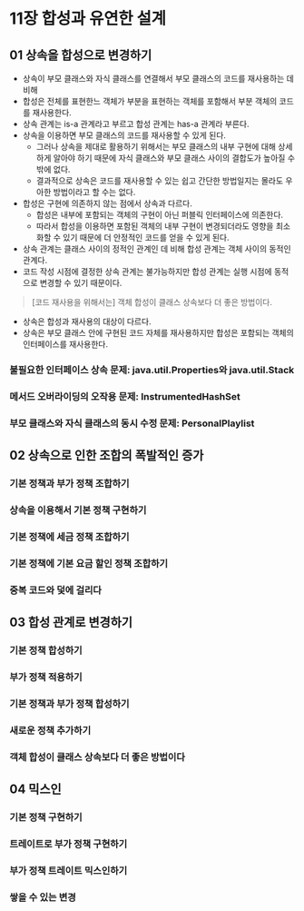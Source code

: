 # 11장 합성과 유연한 설계

## 01 상속을 합성으로 변경하기

* 상속이 부모 클래스와 자식 클래스를 연결해서 부모 클래스의 코드를 재사용하는 데 비해
* 합성은 전체를 표현한느 객체가 부분을 표현하는 객체를 포함해서 부분 객체의 코드를 재사용한다.
* 상속 관계는 is-a 관계라고 부르고 합성 관계는 has-a 관계라 부른다.
* 상속을 이용하면 부모 클래스의 코드를 재사용할 수 있게 된다.
    * 그러나 상속을 제대로 활용하기 위해서는 부모 클래스의 내부 구현에 대해 상세하게 알아야 하기 때문에 자식 클래스와 부모 클래스 사이의 결합도가 높아질 수밖에 없다.
    * 결과적으로 상속은 코드를 재사용할 수 있는 쉽고 간단한 방법일지는 몰라도 우아한 방법이라고 할 수는 없다.
* 합성은 구현에 의존하지 않는 점에서 상속과 다르다.
    * 합성은 내부에 포함되는 객체의 구현이 아닌 퍼블릭 인터페이스에 의존한다.
    * 따라서 합성을 이용하면 포함된 객체의 내부 구현이 변경되더라도 영향을 최소화할 수 있기 때문에 더 안정적인 코드를 얻을 수 있게 된다.
* 상속 관계는 클래스 사이의 정적인 관계인 데 비해 합성 관계는 객체 사이의 동적인 관계다.
* 코드 작성 시점에 결정한 상속 관계는 불가능하지만 합성 관계는 실행 시점에 동적으로 변경할 수 있기 때문이다.

> [코드 재사용을 위해서는] 객체 합성이 클래스 상속보다 더 좋은 방법이다.

* 상속은 합성과 재사용의 대상이 다르다.
* 상속은 부모 클래스 안에 구현된 코드 자체를 재사용하지만 합성은 포함되는 객체의 인터페이스를 재사용한다.



### 불필요한 인터페이스 상속 문제: java.util.Properties와 java.util.Stack





### 메서드 오버라이딩의 오작용 문제: InstrumentedHashSet





### 부모 클래스와 자식 클래스의 동시 수정 문제: PersonalPlaylist





## 02 상속으로 인한 조합의 폭발적인 증가





### 기본 정책과 부가 정책 조합하기





### 상속을 이용해서 기본 정책 구현하기





### 기본 정책에 세금 정책 조합하기





### 기본 정책에 기본 요금 할인 정책 조합하기





### 중복 코드와 덫에 걸리다





## 03 합성 관계로 변경하기





### 기본 정책 합성하기





### 부가 정책 적용하기





### 기본 정책과 부가 정책 합성하기





### 새로운 정책 추가하기





### 객체 합성이 클래스 상속보다 더 좋은 방법이다





## 04 믹스인





### 기본 정책 구현하기





### 트레이트로 부가 정책 구현하기





### 부가 정책 트레이트 믹스인하기





### 쌓을 수 있는 변경





